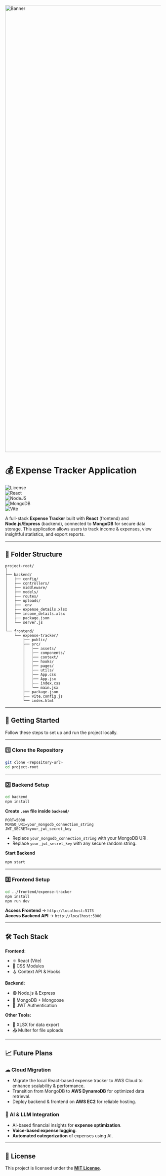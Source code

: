<img width="2560" height="1440" alt="Banner" src="https://github.com/user-attachments/assets/0fc7fbc5-9ba4-4401-b479-5978cdd4ae41" />


# 💰 Expense Tracker Application  
![License](https://img.shields.io/badge/license-MIT-blue)  
![React](https://img.shields.io/badge/Frontend-ReactJS-blue)  
![NodeJS](https://img.shields.io/badge/Backend-NodeJS-green)  
![MongoDB](https://img.shields.io/badge/Database-MongoDB-brightgreen)  
![Vite](https://img.shields.io/badge/Bundler-Vite-yellow)  

A full-stack **Expense Tracker** built with **React** (frontend) and **Node.js/Express** (backend), connected to **MongoDB** for secure data storage. This application allows users to track income & expenses, view insightful statistics, and export reports.  

---

## 📂 Folder Structure  

```
project-root/
│
├── backend/
│   ├── config/
│   ├── controllers/
│   ├── middleware/
│   ├── models/
│   ├── routes/
│   ├── uploads/
│   ├── .env
│   ├── expense_details.xlsx
│   ├── income_details.xlsx
│   ├── package.json
│   └── server.js
│
└── frontend/
    └── expense-tracker/
        ├── public/
        ├── src/
        │   ├── assets/
        │   ├── components/
        │   ├── context/
        │   ├── hooks/
        │   ├── pages/
        │   ├── utils/
        │   ├── App.css
        │   ├── App.jsx
        │   ├── index.css
        │   └── main.jsx
        ├── package.json
        ├── vite.config.js
        └── index.html
```

---

## 🚀 Getting Started  

Follow these steps to set up and run the project locally.  

---

### **1️⃣ Clone the Repository**
```bash
git clone <repository-url>
cd project-root
```

---

### **2️⃣ Backend Setup**
```bash
cd backend
npm install
```
**Create `.env` file inside `backend/`**  
```env
PORT=5000
MONGO_URI=your_mongodb_connection_string
JWT_SECRET=your_jwt_secret_key
```
- Replace `your_mongodb_connection_string` with your MongoDB URI.  
- Replace `your_jwt_secret_key` with any secure random string.  

**Start Backend**
```bash
npm start
```

---

### **3️⃣ Frontend Setup**
```bash
cd ../frontend/expense-tracker
npm install
npm run dev
```
**Access Frontend** → `http://localhost:5173`  
**Access Backend API** → `http://localhost:5000`

---

## 🛠 Tech Stack  

**Frontend:**  
- ⚛️ React (Vite)  
- 🎨 CSS Modules  
- 🪝 Context API & Hooks  

**Backend:**  
- 🟢 Node.js & Express  
- 🍃 MongoDB + Mongoose  
- 🔑 JWT Authentication  

**Other Tools:**  
- 📄 XLSX for data export  
- 📤 Multer for file uploads  

---

## 📈 Future Plans  

### ☁ **Cloud Migration**  
- Migrate the local React-based expense tracker to AWS Cloud to enhance scalability & performance.  
- Transition from MongoDB to **AWS DynamoDB** for optimized data retrieval.  
- Deploy backend & frontend on **AWS EC2** for reliable hosting.    

### 🤖 **AI & LLM Integration**  
- AI-based financial insights for **expense optimization**.  
- **Voice-based expense logging**.  
- **Automated categorization** of expenses using AI.  

---

## 📜 License  
This project is licensed under the **[MIT License](LICENSE)**.  

